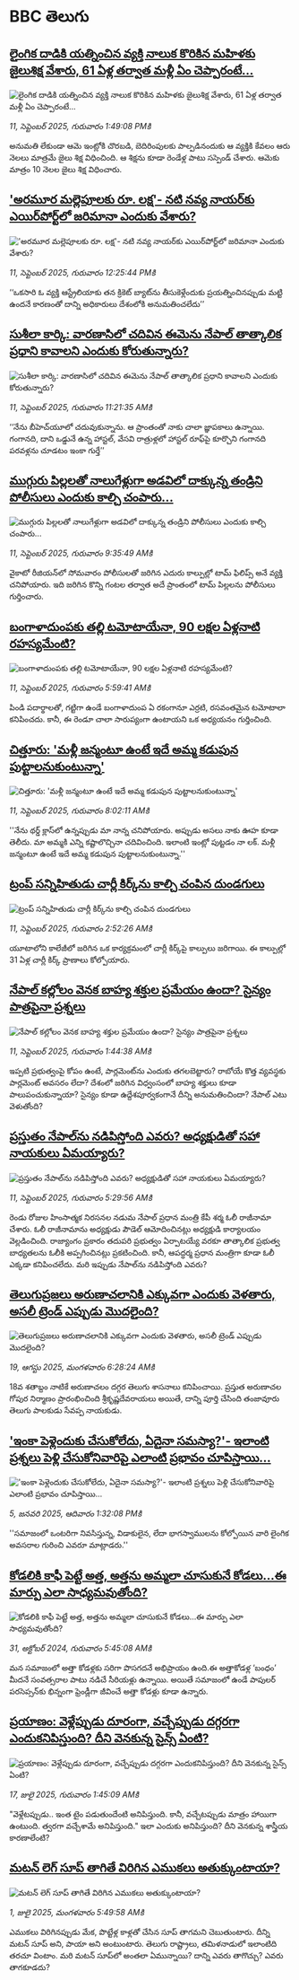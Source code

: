 # BBC తెలుగు## [లైంగిక దాడికి యత్నించిన వ్యక్తి నాలుక కొరికిన మహిళకు జైలుశిక్ష వేశారు, 61 ఏళ్ల తర్వాత మళ్లీ ఏం చెప్పారంటే...](https://www.bbc.com/telugu/articles/cp8jq3r1lj6o?at_medium=RSS&at_campaign=rss?at_campaign=githubrss)![లైంగిక దాడికి యత్నించిన వ్యక్తి నాలుక కొరికిన మహిళకు జైలుశిక్ష వేశారు, 61 ఏళ్ల తర్వాత మళ్లీ ఏం చెప్పారంటే...](https://ichef.bbci.co.uk/ace/ws/240/cpsprodpb/d04e/live/aeeda8a0-8e3f-11f0-9cf6-cbf3e73ce2b9.jpg)_11, సెప్టెంబర్ 2025, గురువారం 1:49:08 PMకి_అనుమతి లేకుండా ఆమె ఇంట్లోకి చొరబడి, బెదిరింపులకు పాల్పడినందుకు ఆ వ్యక్తికి కేవలం ఆరు నెలలు మాత్రమే జైలు శిక్ష విధించింది. ఆ శిక్షను కూడా రెండేళ్ల పాటు సస్పెండ్ చేశారు. ఆమెకు మాత్రం 10 నెలల జైలు శిక్ష విధించారు.## ['అరమూర మల్లెపూలకు రూ. లక్ష'- నటి నవ్య నాయర్‌కు ఎయిర్‌పోర్ట్‌లో జరిమానా ఎందుకు వేశారు?](https://www.bbc.com/telugu/articles/cgl1yprg574o?at_medium=RSS&at_campaign=rss?at_campaign=githubrss)!['అరమూర మల్లెపూలకు రూ. లక్ష'- నటి నవ్య నాయర్‌కు ఎయిర్‌పోర్ట్‌లో జరిమానా ఎందుకు వేశారు?](https://ichef.bbci.co.uk/ace/standard/240/cpsprodpb/eb10/live/111d23e0-8f0b-11f0-b391-6936825093bd.jpg)_11, సెప్టెంబర్ 2025, గురువారం 12:25:44 PMకి_‘‘ఒకసారి ఓ వ్యక్తి ఆస్ట్రేలియాకు తన క్రికెట్ బ్యాట్‌ను తీసుకెళ్లేందుకు ప్రయత్నించినప్పుడు మట్టి ఉందనే కారణంతో దాన్ని అధికారులు దేశంలోకి అనుమతించలేదు’’## [సుశీలా కార్కి: వారణాసిలో చదివిన ఈమెను నేపాల్‌ తాత్కాలిక ప్రధాని కావాలని ఎందుకు కోరుతున్నారు?](https://www.bbc.com/telugu/articles/cp8wk1np2g1o?at_medium=RSS&at_campaign=rss?at_campaign=githubrss)![సుశీలా కార్కి: వారణాసిలో చదివిన ఈమెను నేపాల్‌ తాత్కాలిక ప్రధాని కావాలని ఎందుకు కోరుతున్నారు?](https://ichef.bbci.co.uk/ace/ws/240/cpsprodpb/256f/live/92b72650-8efa-11f0-ad1d-477615c292d0.jpg)_11, సెప్టెంబర్ 2025, గురువారం 11:21:35 AMకి_‘‘నేను బీహెచ్‌యూలో చదువుకున్నాను. ఆ ప్రాంతంతో నాకు చాలా జ్ఞాపకాలు ఉన్నాయి. గంగానది, దాని ఒడ్డునే ఉన్న హాస్టల్, వేసవి రాత్రుళ్లలో హాస్టల్ రూఫ్‌పై కూర్చొని గంగానది పరవళ్లను చూడటం ఇంకా గుర్తే’’## [ముగ్గురు పిల్లలతో నాలుగేళ్లుగా అడవిలో దాక్కున్న తండ్రిని పోలీసులు ఎందుకు కాల్చి చంపారు...](https://www.bbc.com/telugu/articles/ce80jemqlj7o?at_medium=RSS&at_campaign=rss?at_campaign=githubrss)![ముగ్గురు పిల్లలతో నాలుగేళ్లుగా అడవిలో దాక్కున్న తండ్రిని పోలీసులు ఎందుకు కాల్చి చంపారు...](https://ichef.bbci.co.uk/ace/ws/240/cpsprodpb/cd0c/live/43bbaef0-8e40-11f0-84c8-99de564f0440.jpg)_11, సెప్టెంబర్ 2025, గురువారం 9:35:49 AMకి_వైకాటో రీజియన్‌లో సోమవారం పోలీసులతో జరిగిన ఎదురు కాల్పుల్లో  టామ్ ఫిలిప్స్ అనే వ్యక్తి చనిపోయారు. ఇది జరిగిన కొన్ని గంటల తర్వాత అదే ప్రాంతంలో టామ్ పిల్లలను పోలీసులు గుర్తించారు.## [బంగాళాదుంపకు తల్లి టమోటాయేనా, 90 లక్షల ఏళ్లనాటి రహస్యమేంటి?](https://www.bbc.com/telugu/articles/ce86yml2rrro?at_medium=RSS&at_campaign=rss?at_campaign=githubrss)![బంగాళాదుంపకు తల్లి టమోటాయేనా, 90 లక్షల ఏళ్లనాటి రహస్యమేంటి?](https://ichef.bbci.co.uk/ace/ws/240/cpsprodpb/f5b4/live/b0f46790-8e5f-11f0-84c8-99de564f0440.jpg)_11, సెప్టెంబర్ 2025, గురువారం 5:59:41 AMకి_పిండి పదార్థాలతో, గట్టిగా ఉండే బంగాళాదుంప ఏ రకంగానూ ఎర్రటి, రసవంతమైన టమోటాలా కనిపించదు. కానీ, ఈ రెండూ చాలా సారుప్యంగా ఉంటాయని ఒక అధ్యయనం గుర్తించింది.## [చిత్తూరు: 'మళ్లీ జన్మంటూ ఉంటే ఇదే అమ్మ కడుపున పుట్టాలనుకుంటున్నా'](https://www.bbc.com/telugu/articles/c5y5vrz2z4ro?at_medium=RSS&at_campaign=rss?at_campaign=githubrss)![చిత్తూరు: 'మళ్లీ జన్మంటూ ఉంటే ఇదే అమ్మ కడుపున పుట్టాలనుకుంటున్నా'](https://ichef.bbci.co.uk/ace/ws/240/cpsprodpb/dd5d/live/cf6759f0-8ee4-11f0-9cf6-cbf3e73ce2b9.jpg)_11, సెప్టెంబర్ 2025, గురువారం 8:02:11 AMకి_''నేను థర్డ్ క్లాస్‌లో ఉన్నప్పుడు మా నాన్న చనిపోయారు. అప్పుడు అసలు నాకు ఊహ కూడా తెలీదు. మా అమ్మకి ఎన్ని కష్టాలొచ్చినా చదివించింది. ఇలాంటి ఇంట్లో పుట్టడం నా లక్. మళ్లీ జన్మంటూ ఉంటే ఇదే అమ్మ కడుపున పుట్టాలనుకుంటున్నా.''## [ట్రంప్ సన్నిహితుడు చార్లీ కిర్క్‌‌ను కాల్చి చంపిన దుండగులు](https://www.bbc.com/telugu/articles/cgknjz6mk3jo?at_medium=RSS&at_campaign=rss?at_campaign=githubrss)![ట్రంప్ సన్నిహితుడు చార్లీ కిర్క్‌‌ను కాల్చి చంపిన దుండగులు](https://ichef.bbci.co.uk/ace/ws/240/cpsprodpb/508a/live/1bd0bf30-8eb7-11f0-9cf6-cbf3e73ce2b9.jpg)_11, సెప్టెంబర్ 2025, గురువారం 2:52:26 AMకి_యూటా‌లోని కాలేజీలో జరిగిన ఒక కార్యక్రమంలో చార్లీ కిర్క్‌పై కాల్పులు జరిగాయి. ఈ కాల్పుల్లో 31 ఏళ్ల చార్లీ కిర్క్ ప్రాణాలు కోల్పోయారు.## [నేపాల్‌ కల్లోలం వెనక బాహ్య శక్తుల ప్రమేయం ఉందా? సైన్యం పాత్రపైనా ప్రశ్నలు ](https://www.bbc.com/telugu/articles/c4gwxr5ynq9o?at_medium=RSS&at_campaign=rss?at_campaign=githubrss)![నేపాల్‌ కల్లోలం వెనక బాహ్య శక్తుల ప్రమేయం ఉందా? సైన్యం పాత్రపైనా ప్రశ్నలు ](https://ichef.bbci.co.uk/ace/ws/240/cpsprodpb/1ea2/live/604c2eb0-8e62-11f0-b391-6936825093bd.jpg)_11, సెప్టెంబర్ 2025, గురువారం 1:44:38 AMకి_ఇప్పటి ప్రభుత్వంపై కోపం ఉంటే, పార్లమెంట్‌ను ఎందుకు తగలబెట్టారు? రాబోయే కొత్త వ్యవస్థకు పార్లమెంట్ అవసరం లేదా? దేశంలో జరిగిన విధ్వంసంలో బాహ్య శక్తులు కూడా పాలుపంచుకున్నాయా? సైన్యం కూడా ఉద్దేశపూర్వకంగానే దీన్ని అనుమతించిందా? నేపాల్ ఎటు వెళుతోంది?## [ప్రస్తుతం నేపాల్‌ను నడిపిస్తోంది ఎవరు? అధ్యక్షుడితో సహా నాయకులు ఏమయ్యారు?](https://www.bbc.com/telugu/articles/c1jzg9dy052o?at_medium=RSS&at_campaign=rss?at_campaign=githubrss)![ప్రస్తుతం నేపాల్‌ను నడిపిస్తోంది ఎవరు? అధ్యక్షుడితో సహా నాయకులు ఏమయ్యారు?](https://ichef.bbci.co.uk/ace/ws/240/cpsprodpb/7d89/live/ab243230-8ebb-11f0-9cf6-cbf3e73ce2b9.jpg)_11, సెప్టెంబర్ 2025, గురువారం 5:29:56 AMకి_రెండు రోజుల హింసాత్మక నిరసనల నడుమ నేపాల్‌ ప్రధాన మంత్రి కేపీ శర్మ ఓలీ రాజీనామా చేశారు. ఓలీ రాజీనామాను అధ్యక్షుడు పౌడెల్ ఆమోదించినట్లు అధ్యక్షుడి కార్యాలయం వెల్లడించింది. రాజ్యాంగం ప్రకారం తదుపరి ప్రభుత్వం ఏర్పాటయ్యే వరకూ తాత్కాలిక ప్రభుత్వ బాధ్యతలను ఓలీకి అప్పగించినట్లు ప్రకటించింది. కానీ, ఆపద్ధర్మ ప్రధాన మంత్రిగా కూడా ఓలీ ఎక్కడా కనిపించలేదు. మరి ఇప్పుడు నేపాల్‌ను నడిపిస్తోంది ఎవరు?## [తెలుగుప్రజలు అరుణాచలానికి ఎక్కువగా ఎందుకు వెళతారు, అసలీ ట్రెండ్ ఎప్పుడు మొదలైంది? ](https://www.bbc.com/telugu/articles/c8jp32zrzxpo?at_medium=RSS&at_campaign=rss?at_campaign=githubrss)![తెలుగుప్రజలు అరుణాచలానికి ఎక్కువగా ఎందుకు వెళతారు, అసలీ ట్రెండ్ ఎప్పుడు మొదలైంది? ](https://ichef.bbci.co.uk/ace/ws/240/cpsprodpb/cf2d/live/01932bf0-7d85-11f0-98a0-956f61945264.jpg)_19, ఆగస్టు 2025, మంగళవారం 6:28:24 AMకి_18వ శతాబ్దం నాటికే అరుణాచలం దగ్గర తెలుగు శాసనాలు కనిపించాయి. ప్రస్తుత అరుణాచల గోపుర నిర్మాణం ప్రారంభించింది శ్రీకృష్ణదేవరాయలు అయితే, దాన్ని పూర్తి చేసింది తంజావూరు తెలుగు పాలకుడు సేవప్ప నాయకుడు.## ['ఇంకా పెళ్లెందుకు చేసుకోలేదు, ఏదైనా సమస్యా?'- ఇలాంటి ప్రశ్నలు పెళ్లి చేసుకోనివారిపై ఎలాంటి ప్రభావం చూపిస్తాయి... ](https://www.bbc.com/telugu/articles/cgq1w3lz7yyo?at_medium=RSS&at_campaign=rss?at_campaign=githubrss)!['ఇంకా పెళ్లెందుకు చేసుకోలేదు, ఏదైనా సమస్యా?'- ఇలాంటి ప్రశ్నలు పెళ్లి చేసుకోనివారిపై ఎలాంటి ప్రభావం చూపిస్తాయి... ](https://ichef.bbci.co.uk/ace/ws/240/cpsprodpb/f6de/live/72c94a60-cb3e-11ef-87df-d575b9a434a4.jpg)_5, జనవరి 2025, ఆదివారం 1:32:08 PMకి_''సమాజంలో ఒంటరిగా నివసిస్తున్న, విడాకులైన, లేదా భాగస్వాములను కోల్పోయిన వారి లైంగిక అవసరాల గురించి ఎవరూ మాట్లాడరు.''## [కోడలికి కాఫీ పెట్టే అత్త, అత్తను అమ్మలా చూసుకునే కోడలు...ఈ మార్పు ఎలా సాధ్యమవుతోంది?](https://www.bbc.com/telugu/articles/c1l41zl8el2o?at_medium=RSS&at_campaign=rss?at_campaign=githubrss)![కోడలికి కాఫీ పెట్టే అత్త, అత్తను అమ్మలా చూసుకునే కోడలు...ఈ మార్పు ఎలా సాధ్యమవుతోంది?](https://ichef.bbci.co.uk/ace/ws/240/cpsprodpb/2b61/live/9176a6d0-8b0e-11ef-a81b-b1eda9741da3.jpg)_31, అక్టోబర్ 2024, గురువారం 5:45:08 AMకి_మన సమాజంలో అత్తా కోడళ్లకు సరిగా పొసగదనే అభిప్రాయం ఉంది.ఈ అత్తాకోడళ్ల ‘బంధం’ మీదనే సంవత్సరాల పాటు నడిచే సీరియళ్లు ఉన్నాయి. అయితే సమాజంలో ఉండే పాపులర్ పరసెప్సన్‌కు భిన్నంగా ఫ్రెండ్లీగా జీవించే అత్తా కోడళ్లు కూడా ఉన్నారు.## [ప్రయాణం: వెళ్లేప్పుడు దూరంగా, వచ్చేప్పుడు దగ్గరగా ఎందుకనిపిస్తుంది? దీని వెనకున్న సైన్స్ ఏంటి?](https://www.bbc.com/telugu/articles/c0l4y727n1jo?at_medium=RSS&at_campaign=rss?at_campaign=githubrss)![ప్రయాణం: వెళ్లేప్పుడు దూరంగా, వచ్చేప్పుడు దగ్గరగా ఎందుకనిపిస్తుంది? దీని వెనకున్న సైన్స్ ఏంటి?](https://ichef.bbci.co.uk/ace/ws/240/cpsprodpb/054c/live/6957c010-62b0-11f0-8e78-11023c48a856.png)_17, జులై 2025, గురువారం 1:45:09 AMకి_"వెళ్లేటప్పుడు.. ఇంత టైం పడుతుందేంటి అనిపిస్తుంది. కానీ, వచ్చేటప్పుడు మాత్రం హాయిగా ఉంటుంది. త్వరగా వచ్చేశామే అనిపిస్తుంది." ఇలా ఎందుకు అనిపిస్తుంది? దీని వెనకున్న శాస్త్రీయ కారణాలేంటి?## [మటన్ లెగ్ సూప్ తాగితే విరిగిన ఎముకలు అతుక్కుంటాయా?](https://www.bbc.com/telugu/articles/c0l4g92j8kzo?at_medium=RSS&at_campaign=rss?at_campaign=githubrss)![మటన్ లెగ్ సూప్ తాగితే విరిగిన ఎముకలు అతుక్కుంటాయా?](https://ichef.bbci.co.uk/ace/ws/240/cpsprodpb/b31e/live/cce532c0-6d41-11f0-9462-bb509dc78127.jpg)_1, జులై 2025, మంగళవారం 5:49:58 AMకి_ఎముకలు విరిగినప్పుడు మేక, పొట్టేళ్ల కాళ్లతో చేసిన సూప్ తాగమని చెబుతుంటారు. దీన్ని మటన్ సూప్ అని, పాయా అని అంటుంటారు. తెలుగు రాష్ట్రాలు, తమిళనాడులో ఇలాంటిది తరచూ వింటాం. మరి మటన్ సూప్‌లో అంతలా ఏమున్నాయి? దాన్ని ఎవరు తాగొచ్చు? ఎవరు తాగకూడదు?